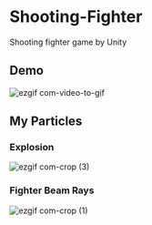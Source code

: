 # Shooting-Fighter
Shooting fighter game by Unity

## Demo
![ezgif com-video-to-gif](https://user-images.githubusercontent.com/115391575/219460604-a69f660b-d0f8-461f-910f-d6e224e2c25a.gif)

## My Particles
### Explosion 
![ezgif com-crop (3)](https://user-images.githubusercontent.com/115391575/219471747-bc43bb1c-36c4-4c5d-993a-e4bd61273662.gif)


### Fighter Beam Rays
![ezgif com-crop (1)](https://user-images.githubusercontent.com/115391575/219468967-5bfd9950-e9d9-4f6e-8178-1eb09618a468.gif)

